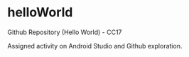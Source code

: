 # helloWorld
Github Repository (Hello World) - CC17

Assigned activity on Android Studio and Github exploration.

